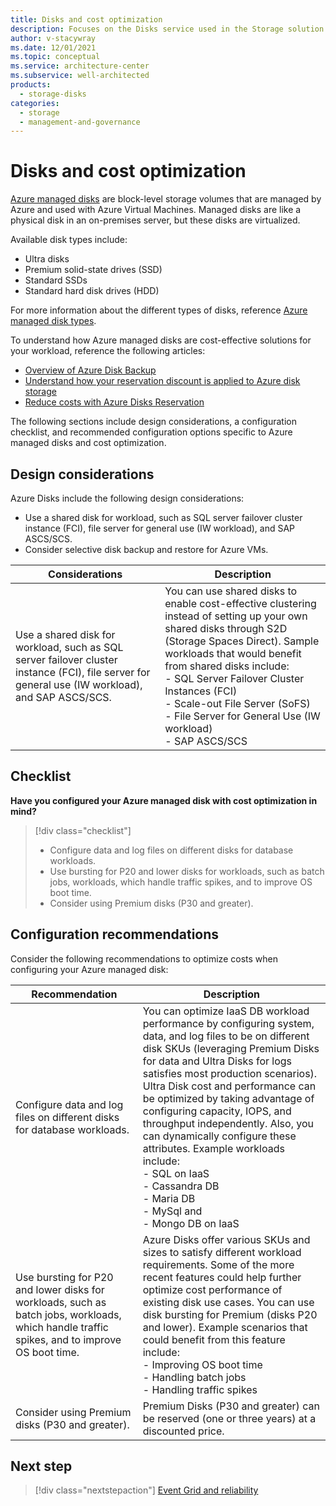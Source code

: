 ```yaml
---
title: Disks and cost optimization
description: Focuses on the Disks service used in the Storage solution to provide best-practice, configuration recommendations, and design considerations related to Cost optimization.
author: v-stacywray
ms.date: 12/01/2021
ms.topic: conceptual
ms.service: architecture-center
ms.subservice: well-architected
products:
  - storage-disks
categories:
  - storage
  - management-and-governance
---
```


# Disks and cost optimization

[Azure managed disks](/azure/virtual-machines/managed-disks-overview) are block-level storage volumes that are managed by Azure and used with Azure Virtual Machines. Managed disks are like a physical disk in an on-premises server, but these disks are virtualized.

Available disk types include:

- Ultra disks
- Premium solid-state drives (SSD)
- Standard SSDs
- Standard hard disk drives (HDD)

For more information about the different types of disks, reference [Azure managed disk types](/azure/virtual-machines/disks-types).

To understand how Azure managed disks are cost-effective solutions for your workload, reference the following articles:

- [Overview of Azure Disk Backup](/azure/backup/disk-backup-overview)
- [Understand how your reservation discount is applied to Azure disk storage](/azure/cost-management-billing/reservations/understand-disk-reservations?context=/azure/virtual-machines/context/context)
- [Reduce costs with Azure Disks Reservation](/azure/virtual-machines/disks-reserved-capacity)

The following sections include design considerations, a configuration checklist, and recommended configuration options specific to Azure managed disks and cost optimization.

## Design considerations

Azure Disks include the following design considerations:

- Use a shared disk for workload, such as SQL server failover cluster instance (FCI), file server for general use (IW workload), and SAP ASCS/SCS.
- Consider selective disk backup and restore for Azure VMs.

|Considerations|Description|
|--------------|-----------|
|Use a shared disk for workload, such as SQL server failover cluster instance (FCI), file server for general use (IW workload), and SAP ASCS/SCS.|You can use shared disks to enable cost-effective clustering instead of setting up your own shared disks through S2D (Storage Spaces Direct). Sample workloads that would benefit from shared disks include: <br>- SQL Server Failover Cluster Instances (FCI) <br>- Scale-out File Server (SoFS) <br>- File Server for General Use (IW workload) <br>- SAP ASCS/SCS

## Checklist

**Have you configured your Azure managed disk with cost optimization in mind?**

> [!div class="checklist"]
> - Configure data and log files on different disks for database workloads.
> - Use bursting for P20 and lower disks for workloads, such as batch jobs, workloads, which handle traffic spikes, and to improve OS boot time.
> - Consider using Premium disks (P30 and greater).

## Configuration recommendations

Consider the following recommendations to optimize costs when configuring your Azure managed disk:

|Recommendation|Description|
|--------------|-----------|
|Configure data and log files on different disks for database workloads.|You can optimize IaaS DB workload performance by configuring system, data, and log files to be on different disk SKUs (leveraging Premium Disks for data and Ultra Disks for logs satisfies most production scenarios). Ultra Disk cost and performance can be optimized by taking advantage of configuring capacity, IOPS, and throughput independently. Also, you can dynamically configure these attributes. Example workloads include:<br> - SQL on IaaS <br> - Cassandra DB <br> - Maria DB <br> - MySql and <br> - Mongo DB on IaaS|
|Use bursting for P20 and lower disks for workloads, such as batch jobs, workloads, which handle traffic spikes, and to improve OS boot time.|Azure Disks offer various SKUs and sizes to satisfy different workload requirements. Some of the more recent features could help further optimize cost performance of existing disk use cases. You can use disk bursting for Premium (disks P20 and lower). Example scenarios that could benefit from this feature include: <br> - Improving OS boot time <br> - Handling batch jobs <br> - Handling traffic spikes|
|Consider using Premium disks (P30 and greater).|Premium Disks (P30 and greater) can be reserved (one or three years) at a discounted price.|

## Next step

> [!div class="nextstepaction"]
> [Event Grid and reliability](cost-optimization.md)
